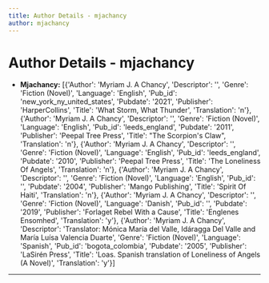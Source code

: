```yaml
---
title: Author Details - mjachancy
author: mjachancy
---
```


# Author Details - mjachancy

<ul>
    <li><strong>Mjachancy:</strong> [{'Author': 'Myriam J. A Chancy', 'Descriptor': '', 'Genre': 'Fiction (Novel)', 'Language': 'English', 'Pub_id': 'new_york_ny_united_states', 'Pubdate': '2021', 'Publisher': 'HarperCollins', 'Title': 'What Storm, What Thunder', 'Translation': 'n'}, {'Author': 'Myriam J. A Chancy', 'Descriptor': '', 'Genre': 'Fiction (Novel)', 'Language': 'English', 'Pub_id': 'leeds_england', 'Pubdate': '2011', 'Publisher': 'Peepal Tree Press', 'Title': "The Scorpion's Claw", 'Translation': 'n'}, {'Author': 'Myriam J. A Chancy', 'Descriptor': '', 'Genre': 'Fiction (Novel)', 'Language': 'English', 'Pub_id': 'leeds_england', 'Pubdate': '2010', 'Publisher': 'Peepal Tree Press', 'Title': 'The Loneliness Of Angels', 'Translation': 'n'}, {'Author': 'Myriam J. A Chancy', 'Descriptor': '', 'Genre': 'Fiction (Novel)', 'Language': 'English', 'Pub_id': '', 'Pubdate': '2004', 'Publisher': 'Mango Publishing', 'Title': 'Spirit Of Haiti', 'Translation': 'n'}, {'Author': 'Myriam J. A Chancy', 'Descriptor': '', 'Genre': 'Fiction (Novel)', 'Language': 'Danish', 'Pub_id': '', 'Pubdate': '2019', 'Publisher': 'Forlaget Rebel With a Cause', 'Title': 'Englenes Ensomhed', 'Translation': 'y'}, {'Author': 'Myriam J. A Chancy', 'Descriptor': 'Translator: Mónica María del Valle, Idáragga Del Valle and María Luísa Valencia Duarte', 'Genre': 'Fiction (Novel)', 'Language': 'Spanish', 'Pub_id': 'bogota_colombia', 'Pubdate': '2005', 'Publisher': 'LaSirén Press', 'Title': 'Loas. Spanish translation of Loneliness of Angels (A Novel)', 'Translation': 'y'}]</li>
</ul>
<hr>